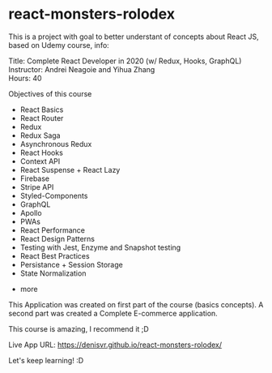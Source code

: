 # react-monsters-rolodex

This is a project with goal to better understant of concepts about React JS, based on Udemy course, info:

Title: Complete React Developer in 2020 (w/ Redux, Hooks, GraphQL) <br/>
Instructor: Andrei Neagoie and Yihua Zhang <br/>
Hours: 40 <br/>

Objectives of this course

- React Basics
- React Router
- Redux
- Redux Saga
- Asynchronous Redux
- React Hooks
- Context API
- React Suspense + React Lazy
- Firebase
- Stripe API
- Styled-Components
- GraphQL
- Apollo
- PWAs
- React Performance
- React Design Patterns
- Testing with Jest, Enzyme and Snapshot testing
- React Best Practices
- Persistance + Session Storage
- State Normalization
+ more

This Application was created on first part of the course (basics concepts). A second part was created a Complete E-commerce application.

This course is amazing, I recommend it ;D

Live App URL: https://denisvr.github.io/react-monsters-rolodex/

Let's keep learning! :D
